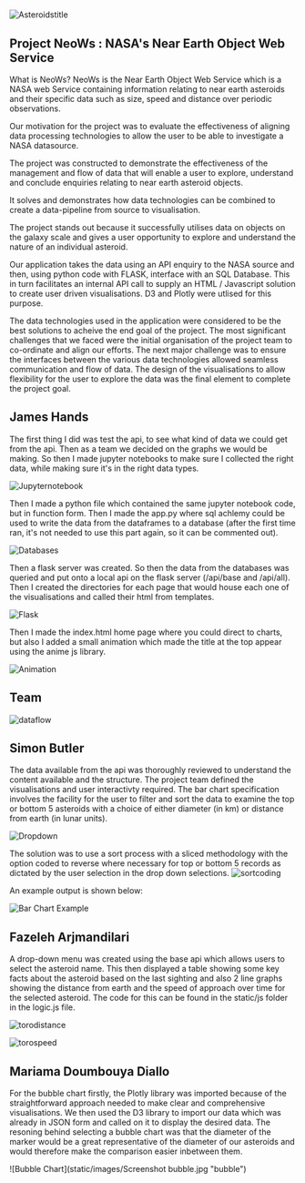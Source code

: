 # <Asteroids>

![Asteroidstitle](static/images/Asteroid-NeoWs.jpg "titleimage")

## Project NeoWs : NASA's Near Earth Object Web Service

What is NeoWs? NeoWs is the Near Earth Object Web Service which is a NASA web Service containing information relating to near earth asteroids and their specific data such as size, speed and distance over periodic observations.

Our motivation for the project was to evaluate the effectiveness of aligning data processing technologies to allow the user to be able to investigate a NASA datasource.

The project was constructed to demonstrate the effectiveness of the management and flow of data that will enable a user to explore, understand and conclude enquiries relating to near earth asteroid objects.

It solves and demonstrates how data technologies can be combined to create a data-pipeline from source to visualisation. 

The project stands out because it successfully utilises data on objects on the galaxy scale and gives a user opportunity to explore and understand the nature of an individual asteroid.  

Our application takes the data using an API enquiry to the NASA source and then, using python code with FLASK, interface with an SQL Database. This in turn facilitates an internal API call to supply an HTML / Javascript solution to create user driven visualisations. D3 and Plotly were utlised for this purpose. 

The data technologies used in the application were considered to be the best solutions to acheive the end goal of the project. 
The most significant challenges that we faced were the initial organisation of the project team to co-ordinate and align our efforts. The next major challenge was to ensure the interfaces between the various data technologies allowed seamless communication and flow of data. The design of the visualisations to allow flexibility for the user to explore the data was the final element to complete the project goal.  




## James Hands  

The first thing I did was test the api, to see what kind of data we could get from the api. Then as a team we decided on the graphs we would be making. So then I made jupyter notebooks to make sure I collected the right data, while making sure it's in the right data types.

![Jupyternotebook](static/images/jpnb.png "jpnb")

Then I made a python file which contained the same jupyter notebook code, but in function form. Then I made the app.py where sql achlemy could be used to write the data from the dataframes to a database (after the first time ran, it's not needed to use this part again, so it can be commented out).

![Databases](static/images/df-to-db.png "database")

Then a flask server was created. So then the data from the databases was queried and put onto a local api on the flask server (/api/base and /api/all). Then I created the directories for each page that would house each one of the visualisations and called their html from templates.

![Flask](static/images/flask-templates.png "flask")

Then I made the index.html home page where you could direct to charts, but also I added a small animation which made the title at the top appear using the anime js library.

![Animation](static/images/animation.png "animation")

## Team
![dataflow](static/images/Data_Flow.png "dataflow")
## Simon Butler  

The data available from the api was thoroughly reviewed to understand the content available and the structure. The project team defined the visualisations and user interactivty required. The bar chart specification involves the facility for the user to filter and sort the data to examine the top or bottom 5 asteroids with a choice of either diameter (in km) or distance from earth (in lunar units). 

![Dropdown](static/images/dropdown-options.jpg "dropdown")
  
The solution was to use a sort process with a sliced methodology with the option coded to reverse where necessary for top or bottom 5 records as dictated by the user selection in the drop down selections.
![sortcoding](static/images/sortcoding.jpg "sortcoding")

An example output is shown below: 

![Bar Chart Example](static/images/Bar-Chart-Example.jpg "bar-chart")


## Fazeleh Arjmandilari  

A drop-down menu was created using the base api which allows users to select the asteroid name. This then displayed a table showing some key facts about the asteroid based on the last sighting and also 2 line graphs showing the distance from earth and the speed of approach over time for the selected asteroid. The code for this can be found in the static/js folder in the logic.js file.

![torodistance](https://user-images.githubusercontent.com/114575703/220774386-5be2504d-1aa2-4041-a97c-b641c73e25c7.jpg)


![torospeed](https://user-images.githubusercontent.com/114575703/220774487-6fbd4313-1a93-4a0a-8111-d87a72370510.jpg)


## Mariama Doumbouya Diallo  
For the bubble chart firstly, the Plotly library was imported because of the straightforward approach needed to make clear and comprehensive visualisations. 
We then used the D3 library to import our data which was already in JSON form and called on it to display the desired data. 
The resoning behind selecting a bubble chart was that the diameter of the marker would be a great representative of the diameter of our asteroids and would therefore make the comparison easier inbetween them.

![Bubble Chart](static/images/Screenshot bubble.jpg "bubble")
